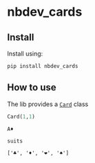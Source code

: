 # nbdev_cards

<!-- WARNING: THIS FILE WAS AUTOGENERATED! DO NOT EDIT! -->

## Install

Install using:

``` sh
pip install nbdev_cards
```

## How to use

The lib provides a
[`Card`](https://joLahann.github.io/nbdev_cards/cards.html#card) class

``` python
Card(1,1)
```

    A♦️

``` python
suits
```

    ['♣️', '♦️', '❤️', '♠️']
